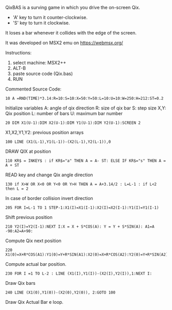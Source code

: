 QixBAS is a surving game in which you drive the on-screen Qix.
- 'A' key to turn it counter-clockwise.
- 'S' key to turn it clockwise.

It loses a bar whenever it collides with the edge of the screen.

It was developed on MSX2 emu on https://webmsx.org/

Instructions:
1) select machine: MSX2++
2) ALT-B
3) paste source code (Qix.bas)
4) RUN

Commented Source Code:
```
10 A =RND(TIME)*3.14:R=10:S=10:X=50:Y=50:L=10:U=10:W=250:H=212:ST=0.2
```
Initialize variables
A: angle of qix direction
R: size of qix bar
S: step size
X,Y: Qix position
L: number of bars
U: maximum bar number


```
20 DIM X1(U-1):DIM X2(U-1):DIM Y1(U-1):DIM Y2(U-1):SCREEN 2
```
X1,X2,Y1,Y2: previous position arrays

```
100 LINE (X1(L-1),Y1(L-1))-(X2(L-1),Y2(L-1)),0 
```
DRAW QIX at position

```
110 KR$ = INKEY$ : if KR$="a" THEN A = A- ST: ELSE IF KR$="s" THEN A = A + ST
```
READ key and change Qix angle direction

```
130 if X>W OR X<0 OR Y<0 OR Y>H THEN A = A+3.14/2 : L=L-1 : if L<2 then L = 2
```
In case of border collision invert direction

```
205 FOR I=L-1 TO 1 STEP-1:X1(I)=X1(I-1):X2(I)=X2(I-1):Y1(I)=Y1(I-1)
```
Shift previous position

```
210 Y2(I)=Y2(I-1):NEXT I:X = X + S*COS(A): Y = Y + S*SIN(A): A1=A -90:A2=A+90:
```
Compute Qix next position

```
220 X1(0)=X+R*COS(A1):Y1(0)=Y+R*SIN(A1):X2(0)=X+R*COS(A2):Y2(0)=Y+R*SIN(A2)
```
Compute actual bar position.

```
230 FOR I =1 TO L-2 : LINE (X1(I),Y1(I))-(X2(I),Y2(I)),1:NEXT I:
```
Draw Qix bars

```
240 LINE (X1(0),Y1(0))-(X2(0),Y2(0)), 2:GOTO 100
```
Draw Qix Actual Bar e loop.

